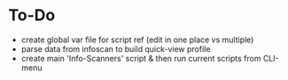 # To-Do
* create global var file for script ref (edit in one place vs multiple)
* parse data from infoscan to build quick-view profile
* create main 'Info-Scanners' script & then run current scripts from CLI-menu